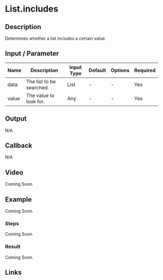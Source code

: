 # List.includes

## Description

Determines whether a list includes a certain value.

## Input / Parameter

| Name | Description | Input Type | Default | Options | Required |
| ------ | ------ | ------ | ------ | ------ | ------ |
| data | The list to be searched. | List | - | - | Yes |
| value | The value to look for. | Any | - | - | Yes |

## Output

N/A

## Callback

N/A

## Video

Coming Soon.

<!-- Format: [![Video]({image-path}?raw=true)]({url-link}) -->

## Example

Coming Soon.

<!-- Share a scenario, like a user requirements. -->

### Steps

Coming Soon.

<!-- Show the steps and share some screenshots.

1. .....

Format: ![]({image-path}?raw=true) -->

### Result

Coming Soon.

<!-- Explain the output.

Format: ![]({image-path}?raw=true) -->

## Links